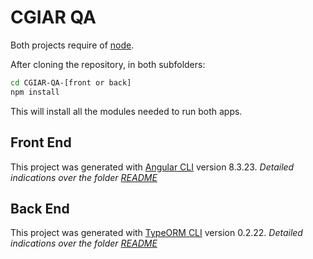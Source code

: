 # CGIAR QA

Both projects require of [node](https://nodejs.org/es/download/).

After cloning the repository, in both subfolders:

```bash
cd CGIAR-QA-[front or back]
npm install
```
This will install all the modules needed to run both apps.

## Front End

This project was generated with [Angular CLI](https://github.com/angular/angular-cli) version 8.3.23.
_Detailed indications over the folder [README](https://github.com/CCAFS/CGIAR-QA/tree/dev/CGIAR-QA-front/README.md)_

## Back End

This project was generated with [TypeORM CLI](https://typeorm.io/#/) version 0.2.22.
_Detailed indications over the folder [README](https://github.com/CCAFS/CGIAR-QA/tree/dev/CGIAR-QA-back/README.md)_